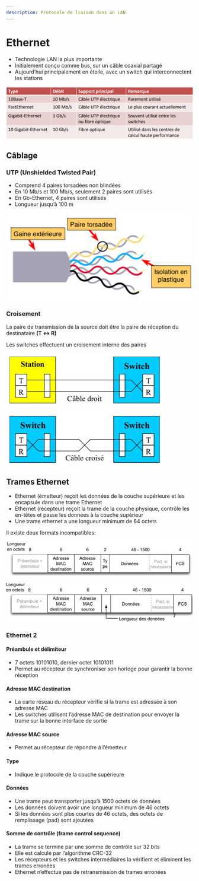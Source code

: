 ```yaml
---
description: Protocole de liaison dans un LAN
---
```


# Ethernet

* Technologie LAN la plus importante
* Initialement conçu comme bus, sur un câble coaxial partagé 
* Aujourd’hui principalement en étoile, avec un switch qui interconnectent les stations

![Diff&#xE9;rents types de c&#xE2;bles ethernet](../.gitbook/assets/image%20%2862%29.png)

## Câblage

### UTP \(Unshielded Twisted Pair\)

* Comprend 4 paires torsadées non blindées
* En 10 Mb/s et 100 Mb/s, seulement 2 paires sont utilisés
* En Gb-Ethernet, 4 paires sont utilisés
*  Longueur jusqu’à 100 m

![](../.gitbook/assets/image%20%2834%29%20%281%29.png)

### Croisement

La paire de transmission de la source doit être la paire de réception du destinataire **\(T ↔ R\)**

Les switches effectuent un croisement interne des paires

![Connexion PC &#x2194; routeur](../.gitbook/assets/image%20%2867%29.png)

![Connexion routeur &#x2194; routeur](../.gitbook/assets/image%20%286%29.png)

## Trames Ethernet

* Ethernet \(émetteur\) reçoit les données de la couche supérieure et les encapsule dans une trame Ethernet
*  Ethernet \(récepteur\) reçoit la trame de la couche physique, contrôle les en-têtes et passe les données à la couche supérieur
* Une trame ethernet a une longueur minimum de 64 octets

Il existe deux formats incompatibles:

![Trame Ethernet 2](../.gitbook/assets/image%20%2819%29.png)

![Trame 802.3](../.gitbook/assets/image%20%28103%29.png)

### Ethernet 2

#### Préambule et délimiteur

* 7 octets 10101010, dernier octet 10101011
* Permet au récepteur de synchroniser son horloge pour garantir la bonne réception

#### Adresse MAC destination

* La carte réseau du récepteur vérifie si la trame est adressée à son adresse MAC
* Les switches utilisent l’adresse MAC de destination pour envoyer la trame sur la bonne interface de sortie

#### Adresse MAC source

* Permet au récepteur de répondre à l’émetteur

#### Type

* Indique le protocole de la couche supérieure

#### Données

* Une trame peut transporter jusqu’à 1500 octets de données 
* Les données doivent avoir une longueur minimum de 46 octets
* Si les données sont plus courtes de 46 octets, des octets de remplissage \(pad\) sont ajoutées

#### Somme de contrôle \(frame control sequence\)

* La trame se termine par une somme de contrôle sur 32 bits
* Elle est calculé par l’algorithme CRC-32
* Les récepteurs et les switches intermédiaires la vérifient et éliminent les trames erronées
* Ethernet n’effectue pas de retransmission de trames erronées

